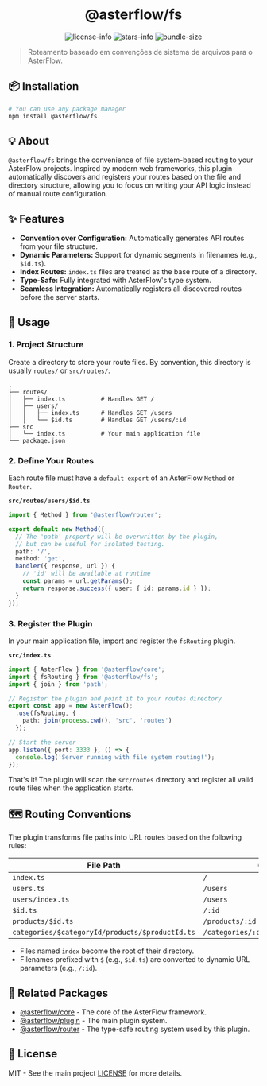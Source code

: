 <div align="center">

# @asterflow/fs

![license-info](https://img.shields.io/github/license/AsterFlow/plugins?style=for-the-badge&colorA=302D41&colorB=f9e2af&logoColor=f9e2af)
![stars-info](https://img.shields.io/github/stars/AsterFlow/plugins?colorA=302D41&colorB=f9e2af&style=for-the-badge)
![bundle-size](https://img.shields.io/bundlejs/size/@asterflow/fs?style=for-the-badge&colorA=302D41&colorB=3ac97b)

</div>

> Roteamento baseado em convenções de sistema de arquivos para o AsterFlow.

## 📦 Installation

```bash
# You can use any package manager
npm install @asterflow/fs
```

## 💡 About

`@asterflow/fs` brings the convenience of file system-based routing to your AsterFlow projects. Inspired by modern web frameworks, this plugin automatically discovers and registers your routes based on the file and directory structure, allowing you to focus on writing your API logic instead of manual route configuration.

## ✨ Features

  - **Convention over Configuration:** Automatically generates API routes from your file structure.
  - **Dynamic Parameters:** Support for dynamic segments in filenames (e.g., `$id.ts`).
  - **Index Routes:** `index.ts` files are treated as the base route of a directory.
  - **Type-Safe:** Fully integrated with AsterFlow's type system.
  - **Seamless Integration:** Automatically registers all discovered routes before the server starts.

## 🚀 Usage

### 1\. Project Structure

Create a directory to store your route files. By convention, this directory is usually `routes/` or `src/routes/`.

```
.
├── routes/
│   ├── index.ts          # Handles GET /
│   ├── users/
│   │   ├── index.ts      # Handles GET /users
│   │   └── $id.ts        # Handles GET /users/:id
├── src
│   └── index.ts          # Your main application file
└── package.json
```

### 2\. Define Your Routes

Each route file must have a `default export` of an AsterFlow `Method` or `Router`.

**`src/routes/users/$id.ts`**

```typescript
import { Method } from '@asterflow/router';

export default new Method({
  // The 'path' property will be overwritten by the plugin,
  // but can be useful for isolated testing.
  path: '/',
  method: 'get',
  handler({ response, url }) {
    // 'id' will be available at runtime
    const params = url.getParams();
    return response.success({ user: { id: params.id } });
  }
});
```

### 3\. Register the Plugin

In your main application file, import and register the `fsRouting` plugin.

**`src/index.ts`**

```typescript
import { AsterFlow } from '@asterflow/core';
import { fsRouting } from '@asterflow/fs';
import { join } from 'path';

// Register the plugin and point it to your routes directory
export const app = new AsterFlow();
  .use(fsRouting, {
    path: join(process.cwd(), 'src', 'routes')
  });

// Start the server
app.listen({ port: 3333 }, () => {
  console.log('Server running with file system routing!');
});
```

That's it\! The plugin will scan the `src/routes` directory and register all valid route files when the application starts.

## 🗺️ Routing Conventions

The plugin transforms file paths into URL routes based on the following rules:

| File Path | Generated Route |
| ----------------- | ------------------ |
| `index.ts` | `/` |
| `users.ts` | `/users` |
| `users/index.ts` | `/users` |
| `$id.ts` | `/:id` |
| `products/$id.ts` | `/products/:id` |
| `categories/$categoryId/products/$productId.ts` | `/categories/:categoryId/products/:productId` |

  - Files named `index` become the root of their directory.
  - Filenames prefixed with `$` (e.g., `$id.ts`) are converted to dynamic URL parameters (e.g., `/:id`).

## 🔗 Related Packages

  - [@asterflow/core](https://www.npmjs.com/package/@asterflow/core) - The core of the AsterFlow framework.
  - [@asterflow/plugin](https://www.npmjs.com/package/@asterflow/plugin) - The main plugin system.
  - [@asterflow/router](https://www.npmjs.com/package/@asterflow/router) - The type-safe routing system used by this plugin.

## 📄 License

MIT - See the main project [LICENSE](https://github.com/AsterFlow/AsterFlow/blob/main/LICENSE) for more details.